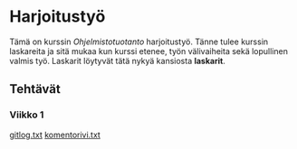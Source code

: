 # Harjoitustyö

Tämä on kurssin *Ohjelmistotuotanto* harjoitustyö. Tänne tulee kurssin laskareita ja sitä
mukaa kun kurssi etenee, työn välivaiheita sekä lopullinen valmis työ. Laskarit löytyvät
tätä nykyä kansiosta **laskarit**.
## Tehtävät
### Viikko 1
[gitlog.txt](https://github.com/duckling747/ot-harjoitustyo/blob/master/laskarit/viikko1/gitlog.txt)
[komentorivi.txt](https://github.com/duckling747/ot-harjoitustyo/blob/master/laskarit/viikko1/komentorivi.txt)
